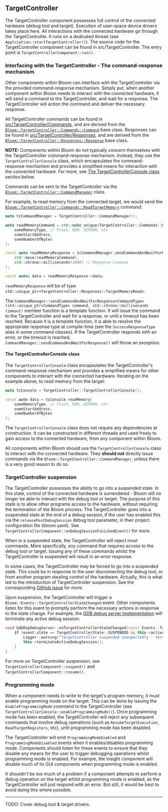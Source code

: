 ## TargetController

The TargetController component possesses full control of the connected hardware (debug tool and target). Execution of
user-space device drivers takes place here. All interactions with the connected hardware go through the
TargetController. It runs on a dedicated thread (see `Applciation::startTargetController()`). The source code for the
TargetController component can be found in src/TargetController. The entry point is `TargetControllerComponent::run()`.

### Interfacing with the TargetController - The command-response mechanism

Other components within Bloom can interface with the TargetController via the provided command-response mechanism.
Simply put, when another component within Bloom needs to interact with the connected hardware, it will send a command to
the TargetController, and wait for a response. The TargetController will action the command and deliver the necessary
response.

All TargetController commands can be found in [src/TargetController/Commands](./Commands), and are derived from the
[`Bloom::TargetController::Commands::Command`](./Commands/Command.hpp) base class. Responses can be found in
[src/TargetController/Responses](./Responses), and are derived from the
[`Bloom::TargetController::Responses::Response`](./Responses/Response.hpp) base class.

**NOTE:** Components within Bloom do not typically concern themselves with the TargetController command-response
mechanism. Instead, they use the `TargetControllerConsole` class, which encapsulates the command-response mechanism and
provides a simplified means for interaction with the connected hardware. For more, see
[The TargetControllerConsole class](#the-targetcontrollerconsole-class) section below.

Commands can be sent to the TargetController via the [`Bloom::TargetController::CommandManager`](./CommandManager.hpp)
class.

For example, to read memory from the connected target, we would send the
[`Bloom::TargetController::Commands::ReadTargetMemory`](./Commands/ReadTargetMemory.hpp) command:

```c++
auto tcCommandManager = TargetController::CommandManager();

auto readMemoryCommand = std::make_unique<TargetController::Commands::ReadTargetMemory>(
    someMemoryType, // Flash, RAM, EEPROM, etc
    someStartAddress,
    someNumberOfBytes
);

const auto readMemoryResponse = tcCommandManager.sendCommandAndWaitForResponse(
    std::move(readMemoryCommand),
    std::chrono::milliseconds(1000) // Response timeout
);

const auto& data = readMemoryResponse->data;
```

`readMemoryResponse` will be of type `std::unique_ptr<TargetController::Responses::TargetMemoryRead>`.

The `CommandManager::sendCommandAndWaitForResponse<CommandType>(std::unique_ptr<CommandType> command, std::chrono::milliseconds timeout)`
member function is a template function. It will issue the command to the TargetController and wait for a response, or
until a timeout has been reached. Because it is a template function, it is able to resolve the appropriate response
type at compile-time (see the `SuccessResponseType` alias in some command classes). If the TargetController responds
with an error, or the timeout is reached, `CommandManager::sendCommandAndWaitForResponse()` will throw an exception.

#### The TargetControllerConsole class

The `TargetControllerConsole` class encapsulates the TargetController's command-response mechanism and provides a
simplified means for other components to interact with the connected hardware. Iterating on the example above, to read
memory from the target:

```c++
auto tcConsole = TargetController::TargetControllerConsole();

const auto data = tcConsole.readMemory(
    someMemoryType, // Flash, RAM, EEPROM, etc
    someStartAddress,
    someNumberOfBytes
);
```

The `TargetControllerConsole` class does not require any dependencies at construction. It can be constructed in
different threads and used freely to gain access to the connected hardware, from any component within Bloom.

All components within Bloom should use the `TargetControllerConsole` class to interact with the connected hardware. They
**should not** directly issue commands via the `Bloom::TargetController::CommandManager`, unless there is a very good
reason to do so.

### TargetController suspension

The TargetController possesses the ability to go into a suspended state. In this state, control of the connected
hardware is surrendered - Bloom will no longer be able to interact with the debug tool or target. The purpose of this
state is to allow other programs access to the hardware, without requiring the termination of the Bloom process. The
TargetController goes into a suspended state at the end of a debug session, if the user has enabled this via the
`releasePostDebugSession` debug tool parameter, in their project configuration file (bloom.yaml). See
`TargetControllerComponent::onDebugSessionFinishedEvent()` for more.

When in a suspended state, the TargetController will reject most commands. More specifically, any command that
requires access to the debug tool or target. Issuing any of these commands whilst the TargetController is suspended
will result in an error response.

In some cases, the TargetController may be forced to go into a suspended state. This could be in response to the user
disconnecting the debug tool, or from another program stealing control of the hardware. Actually, this is what led to
the introduction of TargetController suspension. See the corresponding
[GitHub issue](https://github.com/navnavnav/Bloom/issues/3) for more.

Upon suspension, the TargetController will trigger a `Bloom::Events::TargetControllerStateChanged` event. Other
components listen for this event to promptly perform the necessary actions in response to the state change. For example,
the [GDB debug server implementation](../DebugServer/Gdb/README.md) will terminate any active debug session:

```c++
void GdbRspDebugServer::onTargetControllerStateChanged(const Events::TargetControllerStateChanged& event) {
    if (event.state == TargetControllerState::SUSPENDED && this->activeDebugSession.has_value()) {
        Logger::warning("TargetController suspended unexpectedly - terminating debug session");
        this->terminateActiveDebugSession();
    }
}
```

For more on TargetController suspension, see `TargetControllerComponent::suspend()` and
`TargetControllerComponent::resume()`.

### Programming mode

When a component needs to write to the target's program memory, it must enable programming mode on the target. This can
be done by issuing the `EnableProgrammingMode` command to the TargetController (see
`TargetControllerConsole::enableProgrammingMode()`). Once programming mode has been enabled, the TargetController will
reject any subsequent commands that involve debug operations (such as `ResumeTargetExecution`, `ReadTargetRegisters`,
etc), until programming mode has been disabled.

The TargetController will emit `ProgrammingModeEnabled` and `ProgrammingModeDisabled` events when it enables/disables
programming mode. Components should listen for these events to ensure that they disable any means for the user to trigger
debugging operations whilst programming mode is enabled. For example, the Insight component will disable much of its
GUI components when programming mode is enabled.

It shouldn't be too much of a problem if a component attempts to perform a debug operation on the target whilst
programming mode is enabled, as the TargetController will just respond with an error. But still, it would be best to
avoid doing this where possible.

---

TODO: Cover debug tool & target drivers.
